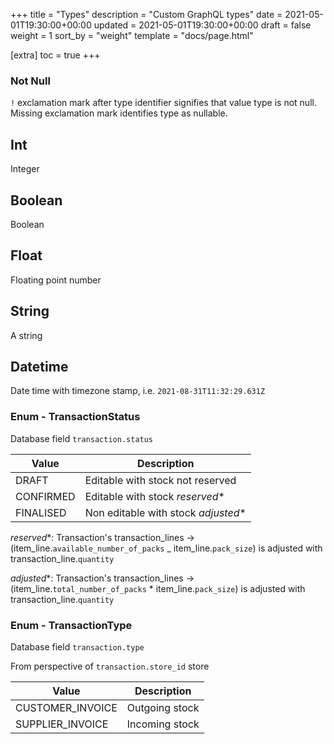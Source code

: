 +++
title = "Types"
description = "Custom GraphQL types"
date = 2021-05-01T19:30:00+00:00
updated = 2021-05-01T19:30:00+00:00
draft = false
weight = 1
sort_by = "weight"
template = "docs/page.html"

[extra]
toc = true
+++

### Not Null

`!` exclamation mark after type identifier signifies that value type is not null. Missing exclamation mark identifies type as nullable.

## Int

Integer

## Boolean

Boolean

## Float

Floating point number

## String

A string

## Datetime

Date time with timezone stamp, i.e. `2021-08-31T11:32:29.631Z`

### Enum - TransactionStatus

Database field `transaction.status`

| Value     | Description                              |
| --------- | ---------------------------------------- |
| DRAFT     | Editable with stock not reserved         |
| CONFIRMED | Editable with stock *reserved**       |
| FINALISED | Non editable with stock *adjusted** |

*reserved**: Transaction's transaction_lines -> (item_line.`available_number_of_packs` _ item_line.`pack_size`) is adjusted with transaction_line.`quantity`

*adjusted**: Transaction's transaction_lines -> (item_line.`total_number_of_packs` * item_line.`pack_size`) is adjusted with transaction_line.`quantity`

### Enum - TransactionType

Database field `transaction.type`

From perspective of `transaction.store_id` store

| Value            | Description    |
| ---------------- | -------------- |
| CUSTOMER_INVOICE | Outgoing stock |
| SUPPLIER_INVOICE | Incoming stock |
